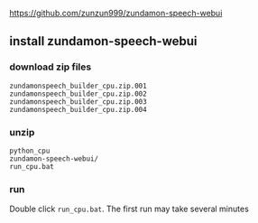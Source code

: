 https://github.com/zunzun999/zundamon-speech-webui


## install zundamon-speech-webui

### download zip files
```
zundamonspeech_builder_cpu.zip.001
zundamonspeech_builder_cpu.zip.002
zundamonspeech_builder_cpu.zip.003
zundamonspeech_builder_cpu.zip.004
```

### unzip
```
python_cpu
zundamon-speech-webui/
run_cpu.bat
```

### run

Double click `run_cpu.bat`. The first run may take several minutes